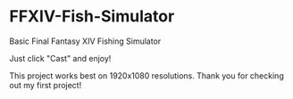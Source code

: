 # FFXIV-Fish-Simulator
Basic Final Fantasy XIV Fishing Simulator

Just click "Cast" and enjoy!

This project works best on 1920x1080 resolutions. Thank you for checking out my first project!
